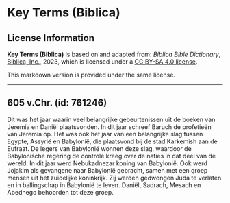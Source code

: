 # Key Terms (Biblica)

## License Information

**Key Terms (Biblica)** is based on and adapted from: _Biblica Bible Dictionary_, [Biblica, Inc.](https://www.biblica.com/), 2023, which is licensed under a [CC BY-SA 4.0 license](https://creativecommons.org/licenses/by-sa/4.0/legalcode.en).

This markdown version is provided under the same license.



--------------------------------

## 605 v.Chr. (id: 761246)

Dit was het jaar waarin veel belangrijke gebeurtenissen uit de boeken van Jeremia en Daniël plaatsvonden. In dit jaar schreef Baruch de profetieën van Jeremia op. Het was ook het jaar van een belangrijke slag tussen Egypte, Assyrië en Babylonië, die plaatsvond bij de stad Karkemish aan de Eufraat. De legers van Babylonië wonnen deze slag, waardoor de Babylonische regering de controle kreeg over de naties in dat deel van de wereld. In dit jaar werd Nebukadnezar koning van Babylonië. Ook werd Jojakim als gevangene naar Babylonië gebracht, samen met een groep mensen uit het zuidelijke koninkrijk. Zij werden gedwongen Juda te verlaten en in ballingschap in Babylonië te leven. Daniël, Sadrach, Mesach en Abednego behoorden tot deze groep.



